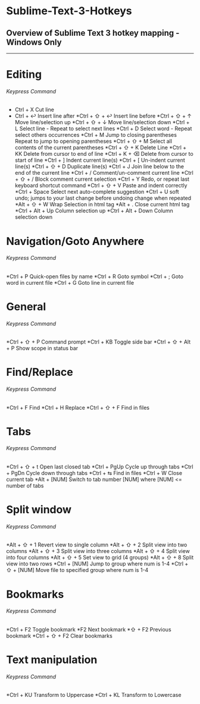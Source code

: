 # Sublime-Text-3-Hotkeys
## Overview of Sublime Text 3 hotkey mapping - Windows Only

--------------------------

# Editing	
###### Keypress	Command
* Ctrl + X	Cut line
* Ctrl + ↩	Insert line after
*Ctrl + ⇧ + ↩	Insert line before
*Ctrl + ⇧ + ↑	Move line/selection up
*Ctrl + ⇧ + ↓	Move line/selection down
*Ctrl + L	Select line - Repeat to select next lines
*Ctrl + D	Select word - Repeat select others occurrences
*Ctrl + M	Jump to closing parentheses Repeat to jump to opening parentheses
*Ctrl + ⇧ + M	Select all contents of the current parentheses
*Ctrl + ⇧ + K	Delete Line
*Ctrl + KK	Delete from cursor to end of line
*Ctrl + K + ⌫	Delete from cursor to start of line
*Ctrl + ]	Indent current line(s)
*Ctrl + [	Un-indent current line(s)
*Ctrl + ⇧ + D	Duplicate line(s)
*Ctrl + J	Join line below to the end of the current line
*Ctrl + /	Comment/un-comment current line
*Ctrl + ⇧ + /	Block comment current selection
*Ctrl + Y	Redo, or repeat last keyboard shortcut command
*Ctrl + ⇧ + V	Paste and indent correctly
*Ctrl + Space	Select next auto-complete suggestion
*Ctrl + U	soft undo; jumps to your last change before undoing change when repeated
*Alt + ⇧ + W	Wrap Selection in html tag
*Alt + .	Close current html tag
*Ctrl + Alt + Up	Column selection up
*Ctrl + Alt + Down	Column selection down


# Navigation/Goto Anywhere
###### Keypress	Command
*Ctrl + P	Quick-open files by name
*Ctrl + R	Goto symbol
*Ctrl + ;	Goto word in current file
*Ctrl + G	Goto line in current file

# General	
###### Keypress	Command
*Ctrl + ⇧ + P	Command prompt
*Ctrl + KB	Toggle side bar
*Ctrl + ⇧ + Alt + P	Show scope in status bar

# Find/Replace	
###### Keypress	Command
*Ctrl + F	Find
*Ctrl + H	Replace
*Ctrl + ⇧ + F	Find in files

# Tabs	
###### Keypress	Command
*Ctrl + ⇧ + t	Open last closed tab
*Ctrl + PgUp	Cycle up through tabs
*Ctrl + PgDn	Cycle down through tabs
*Ctrl + ⇆	Find in files
*Ctrl + W	Close current tab
*Alt + [NUM]	Switch to tab number [NUM] where [NUM] <= number of tabs

# Split window	
###### Keypress	Command
*Alt + ⇧ + 1	Revert view to single column
*Alt + ⇧ + 2	Split view into two columns
*Alt + ⇧ + 3	Split view into three columns
*Alt + ⇧ + 4	Split view into four columns
*Alt + ⇧ + 5	Set view to grid (4 groups)
*Alt + ⇧ + 8	Split view into two rows
*Ctrl + [NUM]	Jump to group where num is 1-4
*Ctrl + ⇧ + [NUM]	Move file to specified group where num is 1-4

# Bookmarks	
######  Keypress	Command
*Ctrl + F2	Toggle bookmark
*F2	Next bookmark
*⇧ + F2	Previous bookmark
*Ctrl + ⇧ + F2	Clear bookmarks

# Text manipulation
###### Keypress	Command
*Ctrl + KU	Transform to Uppercase
*Ctrl + KL	Transform to Lowercase

